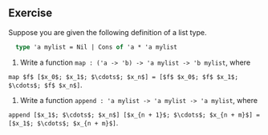   
## Exercise
  Suppose you are given the following definition of a list type.
  
```ocaml
  type 'a mylist = Nil | Cons of 'a * 'a mylist
```
  
1. Write a function `map : ('a -> 'b) -> 'a mylist -> 'b mylist`, where
  
  `map $f$ [$x_0$; $x_1$; $\cdots$; $x_n$] = [$f$ $x_0$; $f$ $x_1$; $\cdots$; $f$ $x_n$]`.
  
  
1. Write a function `append : 'a mylist -> 'a mylist -> 'a mylist`, where
  
  `append [$x_1$; $\cdots$; $x_n$] [$x_{n + 1}$; $\cdots$; $x_{n + m}$] = [$x_1$; $\cdots$; $x_{n + m}$]`.
  
